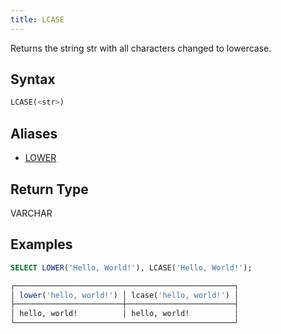 ```yaml
---
title: LCASE
---
```


Returns the string str with all characters changed to lowercase.

## Syntax

```sql
LCASE(<str>)
```

## Aliases

- [LOWER](lower.md)

## Return Type

VARCHAR

## Examples

```sql
SELECT LOWER('Hello, World!'), LCASE('Hello, World!');

┌─────────────────────────────────────────────────┐
│ lower('hello, world!') │ lcase('hello, world!') │
├────────────────────────┼────────────────────────┤
│ hello, world!          │ hello, world!          │
└─────────────────────────────────────────────────┘
```